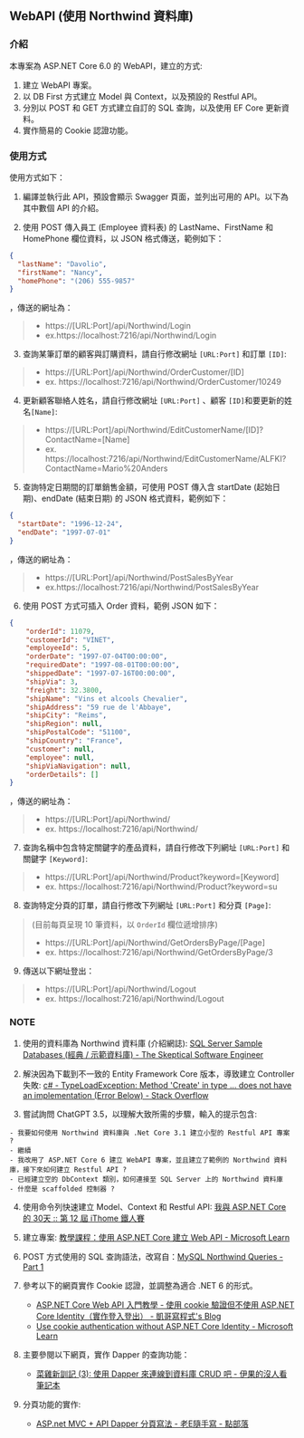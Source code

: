 ## WebAPI (使用 Northwind 資料庫)

### 介紹

本專案為 ASP.NET Core 6.0 的 WebAPI，建立的方式:

1. 建立 WebAPI 專案。
2. 以 DB First 方式建立 Model 與 Context，以及預設的 Restful API。 
3. 分別以 POST 和 GET 方式建立自訂的 SQL 查詢，以及使用 EF Core 更新資料。
4. 實作簡易的 Cookie 認證功能。

### 使用方式

使用方式如下：

1. 編譯並執行此 API，預設會顯示 Swagger 頁面，並列出可用的 API。以下為其中數個 API 的介紹。

2. 使用 POST 傳入員工 (Employee 資料表) 的 LastName、FirstName 和 HomePhone 欄位資料，以 JSON 格式傳送，範例如下：
``` json
{
  "lastName": "Davolio",
  "firstName": "Nancy",
  "homePhone": "(206) 555-9857"
}
```
，傳送的網址為：
> - https://[URL:Port]/api/Northwind/Login
> - ex.https://localhost:7216/api/Northwind/Login

3. 查詢某筆訂單的顧客與訂購資料，請自行修改網址 `[URL:Port]` 和訂單 `[ID]`:
> - https://[URL:Port]/api/Northwind/OrderCustomer/[ID]
> - ex. https://localhost:7216/api/Northwind/OrderCustomer/10249

4. 更新顧客聯絡人姓名，請自行修改網址 `[URL:Port]` 、顧客 `[ID]`和要更新的姓名`[Name]`:
> - https://[URL:Port]/api/Northwind/EditCustomerName/[ID]?ContactName=[Name]
> - ex. https://localhost:7216/api/Northwind/EditCustomerName/ALFKI?ContactName=Mario%20Anders

5. 查詢特定日期間的訂單銷售金額，可使用 POST 傳入含 startDate (起始日期)、endDate (結束日期) 的 JSON 格式資料，範例如下：
``` json
{
  "startDate": "1996-12-24",
  "endDate": "1997-07-01"
}
```
，傳送的網址為：
> - https://[URL:Port]/api/Northwind/PostSalesByYear
> - ex.https://localhost:7216/api/Northwind/PostSalesByYear

6. 使用 POST 方式可插入 Order 資料，範例 JSON 如下：
``` json
{
    "orderId": 11079,
    "customerId": "VINET",
    "employeeId": 5,
    "orderDate": "1997-07-04T00:00:00",
    "requiredDate": "1997-08-01T00:00:00",
    "shippedDate": "1997-07-16T00:00:00",
    "shipVia": 3,
    "freight": 32.3800,
    "shipName": "Vins et alcools Chevalier",
    "shipAddress": "59 rue de l'Abbaye",
    "shipCity": "Reims",
    "shipRegion": null,
    "shipPostalCode": "51100",
    "shipCountry": "France",
    "customer": null,
    "employee": null,
    "shipViaNavigation": null,
    "orderDetails": []
}
```
，傳送的網址為：
> - https://[URL:Port]/api/Northwind/
> - ex. https://localhost:7216/api/Northwind/

7. 查詢名稱中包含特定關鍵字的產品資料，請自行修改下列網址 `[URL:Port]` 和關鍵字 `[Keyword]`:
> - https://[URL:Port]/api/Northwind/Product?keyword=[Keyword]
> - ex. https://localhost:7216/api/Northwind/Product?keyword=su

8. 查詢特定分頁的訂單，請自行修改下列網址 `[URL:Port]` 和分頁 `[Page]`:
> (目前每頁呈現 10 筆資料，以 `OrderId` 欄位遞增排序)
> - https://[URL:Port]/api/Northwind/GetOrdersByPage/[Page]
> - ex. https://localhost:7216/api/Northwind/GetOrdersByPage/3

9. 傳送以下網址登出：
> - https://[URL:Port]/api/Northwind/Logout
> - ex. https://localhost:7216/api/Northwind/Logout


### NOTE

1. 使用的資料庫為 Northwind 資料庫 (介紹網誌): [SQL Server Sample Databases (經典 / 示範資料庫) - The Skeptical Software Engineer](https://sdwh.dev/posts/2021/12/SQL-Server-Sample-Databases/)

2. 解決因為下載到不一致的 Entity Framework Core 版本，導致建立 Controller 失敗: [c# - TypeLoadException: Method 'Create' in type ... does not have an implementation (Error Below) - Stack Overflow](https://stackoverflow.com/questions/65778821/)

3. 嘗試詢問 ChatGPT 3.5，以理解大致所需的步驟，輸入的提示包含:
```
- 我要如何使用 Northwind 資料庫與 .Net Core 3.1 建立小型的 Restful API 專案 ?
- 繼續
- 我改用了 ASP.NET Core 6 建立 WebAPI 專案，並且建立了範例的 Northwind 資料庫，接下來如何建立 Restful API ?
- 已經建立空的 DbContext 類別，如何連接至 SQL Server 上的 Northwind 資料庫
- 什麼是 scaffolded 控制器 ?
```

4. 使用命令列快速建立 Model、Context 和 Restful API: [我與 ASP.NET Core 的 30天 :: 第 12 屆 iThome 鐵人賽](https://ithelp.ithome.com.tw/users/20129389/ironman/3185)

5. 建立專案: [教學課程：使用 ASP.NET Core 建立 Web API - Microsoft Learn](https://learn.microsoft.com/zh-tw/aspnet/core/tutorials/first-web-api?view=aspnetcore-6.0&tabs=visual-studio)

6. POST 方式使用的 SQL 查詢語法，改寫自：[MySQL Northwind Queries - Part 1](https://www.geeksengine.com/database/problem-solving/northwind-queries-part-1.php)

7. 參考以下的網頁實作 Cookie 認證，並調整為適合 .NET 6 的形式。
    - [ASP.NET Core Web API 入門教學 - 使用 cookie 驗證但不使用 ASP.NET Core Identity（實作登入登出） - 凱哥寫程式's Blog](https://blog.talllkai.com/ASPNETCore/2021/08/22/CookieAuthentication)
    - [Use cookie authentication without ASP.NET Core Identity - Microsoft Learn](https://learn.microsoft.com/en-us/aspnet/core/security/authentication/cookie?view=aspnetcore-6.0)

8. 主要參閱以下網頁，實作 Dapper 的查詢功能：
    - [菜雞新訓記 (3): 使用 Dapper 來連線到資料庫 CRUD 吧 - 伊果的沒人看筆記本](https://igouist.github.io/post/2021/05/newbie-3-dapper/)

9. 分頁功能的實作: 
    - [ASP.net MVC + API Dapper 分頁寫法 - 老E隨手寫 - 點部落](https://dotblogs.com.tw/bda605/2022/03/12/153046)
